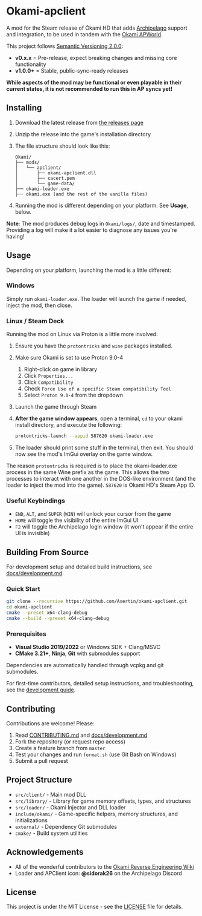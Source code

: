 # Okami-apclient

A mod for the Steam release of Ōkami HD that adds [Archipelago](https://archipelago.gg) support and integration, to be used in tandem with the [Okami APWorld](https://github.com/Ragmoa/Archipelago/tree/test_logic).

This project follows [Semantic Versioning 2.0.0](https://semver.org/):
- **v0.x.x** = Pre-release, expect breaking changes and missing core functionality
- **v1.0.0+** = Stable, public-sync-ready releases

**While aspects of the mod may be functional or even playable in their current states, it is not recommended to run this in AP syncs yet!**

## Installing

1. Download the latest release from [the releases page](https://github.com/Axertin/okami-apclient/releases)
2. Unzip the release into the game's installation directory
3. The file structure should look like this:

   ```
   Okami/
   ├── mods/
   │   └── apclient/
   │       ├── okami-apclient.dll
   │       ├── cacert.pem
   │       └── game-data/
   ├── okami-loader.exe
   ├── okami.exe (and the rest of the vanilla files)
   ```

4. Running the mod is different depending on your platform. See **Usage**, below.

**Note**: The mod produces debug logs in `Okami/logs/`, date and timestamped. Providing a log will make it a lot easier to diagnose any issues you're having!

## Usage

Depending on your platform, launching the mod is a little different:

### Windows

Simply run `okami-loader.exe`. The loader will launch the game if needed, inject the mod, then close.

### Linux / Steam Deck

Running the mod on Linux via Proton is a little more involved:

1. Ensure you have the `protontricks` and `wine` packages installed.
2. Make sure Okami is set to use Proton 9.0-4
    1. Right-click on game in library
    2. Click `Properties...`
    3. Click `Compatibility`
    4. Check `Force Use of a specific Steam compatibility Tool`
    5. Select `Proton 9.0-4` from the dropdown
3. Launch the game through Steam
4. **After the game window appears**, open a terminal, `cd` to your okami install directory, and execute the following:

    ```bash
    protontricks-launch --appid 587620 okami-loader.exe
    ```

5. The loader should print some stuff in the terminal, then exit. You should now see the mod's ImGui overlay on the game window.

The reason `protontricks` is required is to place the okami-loader.exe process in the same Wine prefix as the game. This allows the two processes to interact with one another in the DOS-like environment (and the loader to inject the mod into the game). `587620` is Okami HD's Steam App ID.

### Useful Keybindings

- `END`, `ALT`, and `SUPER` (`WIN`) will unlock your cursor from the game
- `HOME` will toggle the visibility of the entire ImGui UI
- `F2` will toggle the Archipelago login window (it won't appear if the entire UI is invisible)

## Building From Source

For development setup and detailed build instructions, see [docs/development.md](docs/development.md).

### Quick Start
```bash
git clone --recursive https://github.com/Axertin/okami-apclient.git
cd okami-apclient
cmake --preset x64-clang-debug
cmake --build --preset x64-clang-debug
```

### Prerequisites
- **Visual Studio 2019/2022** or Windows SDK + Clang/MSVC
- **CMake 3.21+**, **Ninja**, **Git** with submodules support

Dependencies are automatically handled through vcpkg and git submodules.

For first-time contributors, detailed setup instructions, and troubleshooting, see the [development guide](docs/development.md).

## Contributing

Contributions are welcome! Please:

1. Read [CONTRIBUTING.md](CONTRIBUTING.md) and [docs/development.md](docs/development.md)
2. Fork the repository (or request repo access)
3. Create a feature branch from `master`
4. Test your changes and run `format.sh` (use Git Bash on Windows)
5. Submit a pull request

## Project Structure

- `src/client/` - Main mod DLL
- `src/library/` - Library for game memory offsets, types, and structures
- `src/loader/` - Okami Injector and DLL loader
- `include/okami/` - Game-specific helpers, memory structures, and initializations
- `external/` - Dependency Git submodules
- `cmake/` - Build system utilities

## Acknowledgements

- All of the wonderful contributors to the [Okami Reverse Engineering Wiki](https://okami.speedruns.wiki/Reverse_Engineering)
- Loader and APClient icon: **@sidorak26** on the Archipelago Discord

## License

This project is under the MIT License - see the [LICENSE](LICENSE) file for details.
